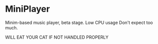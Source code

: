 # MiniPlayer
Minim-based music player, beta stage. Low CPU usage
Don't expect too much.

WILL EAT YOUR CAT IF NOT HANDLED PROPERLY
